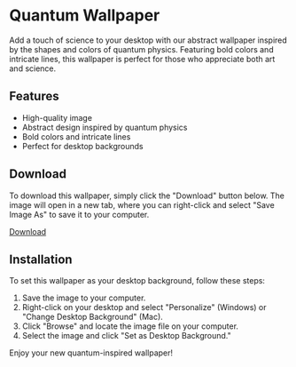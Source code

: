 <!--
Write me markdown content of website with wallpaper:

"An abstract wallpaper inspired by the shapes and colors of quantum physics, with bold colors and intricate lines."

The header of the page should not be copy of the text but rather a real content of the website which is using this wallpaper.
-->

<!--font:Poppins-->

# Quantum Wallpaper

Add a touch of science to your desktop with our abstract wallpaper inspired by the shapes and colors of quantum physics. Featuring bold colors and intricate lines, this wallpaper is perfect for those who appreciate both art and science.

## Features

- High-quality image
- Abstract design inspired by quantum physics
- Bold colors and intricate lines
- Perfect for desktop backgrounds

## Download

To download this wallpaper, simply click the "Download" button below. The image will open in a new tab, where you can right-click and select "Save Image As" to save it to your computer.

[Download](insert_download_link_here)

## Installation

To set this wallpaper as your desktop background, follow these steps:

1. Save the image to your computer.
2. Right-click on your desktop and select "Personalize" (Windows) or "Change Desktop Background" (Mac).
3. Click "Browse" and locate the image file on your computer.
4. Select the image and click "Set as Desktop Background."

Enjoy your new quantum-inspired wallpaper!
